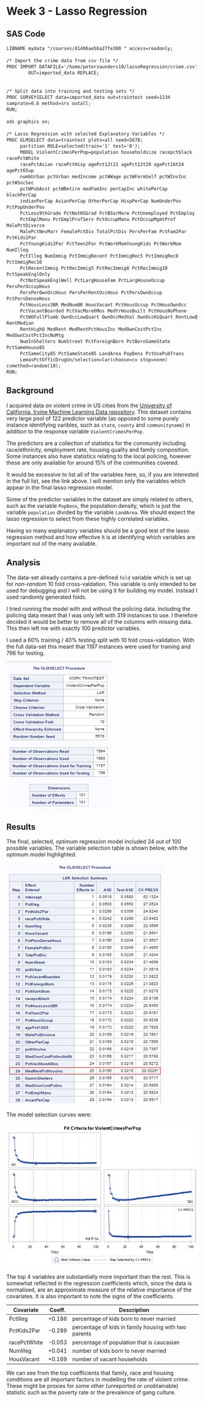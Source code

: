 # Week 3 - Lasso Regression

## SAS Code
```sas
LIBNAME mydata "/courses/d1406ae5ba27fe300 " access=readonly;

/* Import the crime data from csv file */
PROC IMPORT DATAFILE='/home/petersaunders10/lassoRegression/crime.csv' 
        OUT=imported_data REPLACE;
        

/* Split data into training and testing sets */
PROC SURVEYSELECT data=imported_data out=traintest seed=1234 samprate=0.6 method=srs outall;
RUN;   

ods graphics on;

/* Lasso Regression with selected Explanatory Variables */
PROC GLMSELECT data=traintest plots=all seed=5678;
     partition ROLE=selected(train='1' test='0');
     MODEL ViolentCrimesPerPop=population householdsize racepctblack racePctWhite 
     racePctAsian racePctHisp agePct12t21 agePct12t29 agePct16t24 agePct65up
     numbUrban pctUrban medIncome pctWWage pctWFarmSelf pctWInvInc pctWSocSec
     pctWPubAsst pctWRetire medFamInc perCapInc whitePerCap blackPerCap
     indianPerCap AsianPerCap OtherPerCap HispPerCap NumUnderPov PctPopUnderPov
     PctLess9thGrade PctNotHSGrad PctBSorMore PctUnemployed PctEmploy
     PctEmplManu PctEmplProfServ PctOccupManu PctOccupMgmtProf MalePctDivorce
     MalePctNevMarr FemalePctDiv TotalPctDiv PersPerFam PctFam2Par PctKids2Par
     PctYoungKids2Par PctTeen2Par PctWorkMomYoungKids PctWorkMom NumIlleg
     PctIlleg NumImmig PctImmigRecent PctImmigRec5 PctImmigRec8 PctImmigRec10
     PctRecentImmig PctRecImmig5 PctRecImmig8 PctRecImmig10 PctSpeakEnglOnly
     PctNotSpeakEnglWell PctLargHouseFam PctLargHouseOccup PersPerOccupHous
     PersPerOwnOccHous PersPerRentOccHous PctPersOwnOccup PctPersDenseHous
     PctHousLess3BR MedNumBR HousVacant PctHousOccup PctHousOwnOcc 
     PctVacantBoarded PctVacMore6Mos MedYrHousBuilt PctHousNoPhone
     PctWOFullPlumb OwnOccLowQuart OwnOccMedVal OwnOccHiQuart RentLowQ RentMedian
     RentHighQ MedRent MedRentPctHousInc MedOwnCostPctInc MedOwnCostPctIncNoMtg
     NumInShelters NumStreet PctForeignBorn PctBornSameState PctSameHouse85
     PctSameCity85 PctSameState85 LandArea PopDens PctUsePubTrans 
     LemasPctOfficDrugUn/selection=lar(choose=cv stop=none) cvmethod=random(10);
RUN;
```

## Background
I acquired data on violent crime in US cities from the [University of California, Irvine Machine Learning Data repository](https://archive.ics.uci.edu/ml/datasets/Communities+and+Crime).  This dataset contains very large pool of 122 predictor variable (as opposed to some purely instance identifying varibles, such as `state`, `county` and `communityname`) in addition to the response variable `ViolentCrimesPerPop`.

The predictors are a collection of statistics for the community including race/ethnicity, employment rate, housing quality and family composition.  Some instances also have statistics relating to the local policing, however these are only available for around 15% of the communities covered.

It would be excessive to list all of the variables here, so, if you are interested in the full list, see the link above.  I will mention only the variables which appear in the final lasso regression model.

Some of the predictor variables in the dataset are simply related to others, such as the variable `PopDens`, the population density, which is just the variable `population` divided by the variable `LandArea`.  We should expect the lasso regression to select from these highly correlated variables.

Having so many explanatory variables should be a good test of the lasso regression method and how effective it is at identifying which variables are important out of the many available.

## Analysis

The data-set already contains a pre-defined `fold` variable which is set up for *non-random* 10 fold cross-valdation.  This variable is only intended to be used for debugging and I will not be using it for building my model.  Instead I used randomly generated folds.

I tried running the model with and without the policing data.  Including the policing data meant that I was only left with 319 instances to use.  I therefore decided it would be better to remove all of the columns with missing data.  This then left me with exactly 100 predictor variables.

I used a 60% training / 40% testing split with 10 fold cross-validation.  With the full data-set this meant that 1197 instances were used for training and 796 for testing.

![GLM Select Details](images/glmSelect.png)

## Results

The final, selected, optimum regression model included 24 out of 100 possible variables.  The variable selection table is shown below, with the optimum model highlighted.

![Top Variables](images/variableSelect.png)

The model selection curves were:

![Model Selection Curves](images/modelCurves.png)

The top 4 variables are substantially more important than the rest.  This is somewhat reflected in the regression coefficients which, since the data is normalised, are an approximate measure of the relative importance of the covariates.  It is also important to note the signs of the coefficients.

| Covariate    | Coeff.  | Description                                          |
|--------------|---------|------------------------------------------------------|
| PctIlleg     | +0.186  | percentage of kids born to never married             |
| PctKids2Par  | -0.289  | percentage of kids in family housing with two parents|
| racePctWhite | -0.053  | percentage of population that is caucasian           |
| NumIlleg     | +0.041  | number of kids born to never married                 |
| HousVacant   | +0.169  | number of vacant households                          |

We can see from the top coefficients that family, race and housing conditions are all important factors in modelling the rate of violent crime.  These might be proxies for some other (unreported or unobtainable) statistic such as the poverty rate or the prevalence of gang culture.

